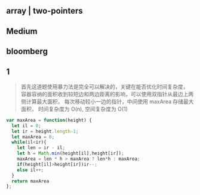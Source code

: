 ## array | two-pointers
## Medium
## bloomberg

## 1
> 首先这道题使用暴力法是完全可以解决的，关键在能否优化时间复杂度， 容器容纳的面积收到较短边和两边距离的影响，可以使用双指针从最边上两侧计算最大面积， 每次移动较小一边的指针，中间使用 maxArea 存储最大面积， 时间复杂度为 O(n), 空间复杂度为 O(1)
```js
var maxArea = function(height) {
  let il = 0;
  let ir = height.length-1;
  let maxArea = 0;
  while(il<ir){
    let len = ir - il;
    let h = Math.min(height[il],height[ir]);
    maxArea = len * h > maxArea ? len*h : maxArea;
    if(height[il]>height[ir])ir--;
    else il++;
  }  
  return maxArea
};
```
